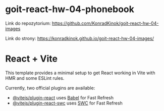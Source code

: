 # goit-react-hw-04-phonebook

Link do repozytorium:
https://github.com/KonradKinok/goit-react-hw-04-images

Link do strony:
https://konradkinok.github.io/goit-react-hw-04-images/

# React + Vite

This template provides a minimal setup to get React working in Vite with HMR and some ESLint rules.

Currently, two official plugins are available:

- [@vitejs/plugin-react](https://github.com/vitejs/vite-plugin-react/blob/main/packages/plugin-react/README.md) uses [Babel](https://babeljs.io/) for Fast Refresh
- [@vitejs/plugin-react-swc](https://github.com/vitejs/vite-plugin-react-swc) uses [SWC](https://swc.rs/) for Fast Refresh
